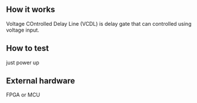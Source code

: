 <!---

This file is used to generate your project datasheet. Please fill in the information below and delete any unused
sections.

You can also include images in this folder and reference them in the markdown. Each image must be less than
512 kb in size, and the combined size of all images must be less than 1 MB.
-->

## How it works

Voltage COntrolled Delay Line (VCDL) is delay gate that can controlled using voltage input.

## How to test

just power up

## External hardware

FPGA or MCU

